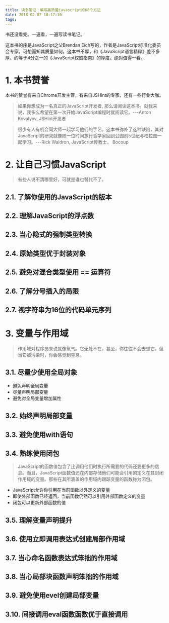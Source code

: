 ```yaml
---
title: 读书笔记：编写高质量javascript的68个方法
date: 2018-02-07 10:17:16
tags:
---
```


书还没看完。一遍看，一遍写读书笔记。

这本书的序是JavaScript之父Brendan Eich写的，作者是JavaScript标准化委员会专家。可想而知其质量如何。这本书不厚，和《JavaScript语言精粹》差不多厚，约等于4分之一的《JavaScript权威指南》的厚度。绝对值得一看。

# 1. 本书赞誉
本书的赞誉有来自Chrome开发主管，有来自JSHint的专家，还有一些行业大咖。

> 如果你想成为一名真正的JavaScript开发者, 那么请阅读这本书。就我来说，我多么希望在第一次开始JavaScript编程时就阅读它。---Anton Kovalyov, JSHint开发者

> 很少有人有机会同大师一起学习他们的手艺。这本书弥补了这种缺陷，其对JavaScript的研究就像随一位时间旅行哲学家回到公园前5世纪与柏拉图一起学习。---Rick Waldron, JavaScript传教士， Bocoup

# 2. 让自己习惯JavaScript
> 有些人说不清哪里好，可就是谁也替代不了。
## 2.1. 了解你使用的JavaScript的版本

## 2.2. 理解JavaScript的浮点数

## 2.3. 当心隐式的强制类型转换

## 2.4. 原始类型优于封装对象

## 2.5. 避免对混合类型使用 == 运算符

## 2.6. 了解分号插入的局限

## 2.7. 视字符串为16位的代码单元序列

# 3. 变量与作用域
> 作用域对程序员来说就像氧气。它无处不在，甚至，你往往不会去想它。但当它被污染时，你会感觉到窒息。

## 3.1. 尽量少使用全局对象
- 避免声明全局变量
- 尽量声明局部变量
- 避免对全局变量增加属性

## 3.2. 始终声明局部变量

## 3.3. 避免使用with语句

## 3.4. 熟练使用闭包
> JavaScript的函数值包含了比调用他们时执行所需要的代码还要更多的信息。而且，JavaScript函数值还在内部存储他们可能会引用的定义在其封闭作用域的变量。那些在其所涵盖的作用域内跟踪变量的函数称为闭包。

- JavaScript允许你引用在当前函数以外定义的变量
- 即使外部函数已经返回，当前函数仍然可以引用外部函数定义的变量
- 闭包可以更新外部函数的值

## 3.5. 理解变量声明提升
## 3.6. 使用立即调用表达式创建局部作用域
## 3.7. 当心命名函数表达式笨拙的作用域
## 3.8. 当心局部块函数声明笨拙的作用域
## 3.9. 避免使用evel创建局部变量
## 3.10. 间接调用eval函数函数优于直接调用